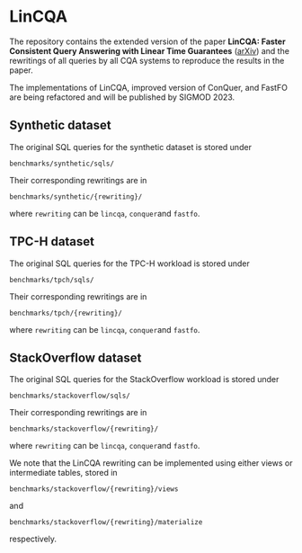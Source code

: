 # LinCQA

The repository contains the extended version of the paper **LinCQA: Faster Consistent Query Answering with Linear Time Guarantees** ([arXiv](https://arxiv.org/abs/2208.12339)) and the rewritings of all queries by all CQA systems to reproduce the results in the paper.

The implementations of LinCQA, improved version of ConQuer, and FastFO are being refactored and will be published by SIGMOD 2023.

## Synthetic dataset
The original SQL queries for the synthetic dataset is stored under
```
benchmarks/synthetic/sqls/
```
Their corresponding rewritings are in 
```
benchmarks/synthetic/{rewriting}/
```
where ```rewriting``` can be ```lincqa```, ```conquer```and ```fastfo```.


## TPC-H dataset

The original SQL queries for the TPC-H workload is stored under
```
benchmarks/tpch/sqls/
```
Their corresponding rewritings are in 
```
benchmarks/tpch/{rewriting}/
```
where ```rewriting``` can be ```lincqa```, ```conquer```and ```fastfo```.


## StackOverflow dataset

The original SQL queries for the StackOverflow workload is stored under
```
benchmarks/stackoverflow/sqls/
```
Their corresponding rewritings are in 
```
benchmarks/stackoverflow/{rewriting}/
```
where ```rewriting``` can be ```lincqa```, ```conquer```and ```fastfo```.

We note that the LinCQA rewriting can be implemented using either views or intermediate tables, stored in 

```
benchmarks/stackoverflow/{rewriting}/views
```
and
```
benchmarks/stackoverflow/{rewriting}/materialize
```
respectively.

